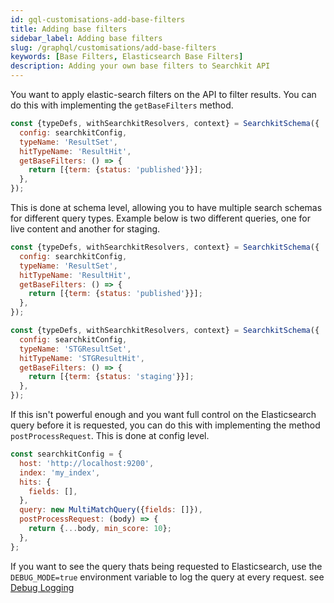 ```yaml
---
id: gql-customisations-add-base-filters
title: Adding base filters
sidebar_label: Adding base filters
slug: /graphql/customisations/add-base-filters
keywords: [Base Filters, Elasticsearch Base Filters]
description: Adding your own base filters to Searchkit API
---
```


You want to apply elastic-search filters on the API to filter results. You can do this with implementing the `getBaseFilters` method.

```javascript
const {typeDefs, withSearchkitResolvers, context} = SearchkitSchema({
  config: searchkitConfig,
  typeName: 'ResultSet',
  hitTypeName: 'ResultHit',
  getBaseFilters: () => {
    return [{term: {status: 'published'}}];
  },
});
```

This is done at schema level, allowing you to have multiple search schemas for different query types. Example below is two different queries, one for live content and another for staging.

```javascript
const {typeDefs, withSearchkitResolvers, context} = SearchkitSchema({
  config: searchkitConfig,
  typeName: 'ResultSet',
  hitTypeName: 'ResultHit',
  getBaseFilters: () => {
    return [{term: {status: 'published'}}];
  },
});

const {typeDefs, withSearchkitResolvers, context} = SearchkitSchema({
  config: searchkitConfig,
  typeName: 'STGResultSet',
  hitTypeName: 'STGResultHit',
  getBaseFilters: () => {
    return [{term: {status: 'staging'}}];
  },
});
```

If this isn't powerful enough and you want full control on the Elasticsearch query before it is requested, you can do this with implementing the method `postProcessRequest`. This is done at config level.

```javascript
const searchkitConfig = {
  host: 'http://localhost:9200',
  index: 'my_index',
  hits: {
    fields: [],
  },
  query: new MultiMatchQuery({fields: []}),
  postProcessRequest: (body) => {
    return {...body, min_score: 10};
  },
};
```

If you want to see the query thats being requested to Elasticsearch, use the `DEBUG_MODE=true` environment variable to log the query at every request. see [Debug Logging](https://searchkit.co/docs/customisations/server-logging#query-logging)
